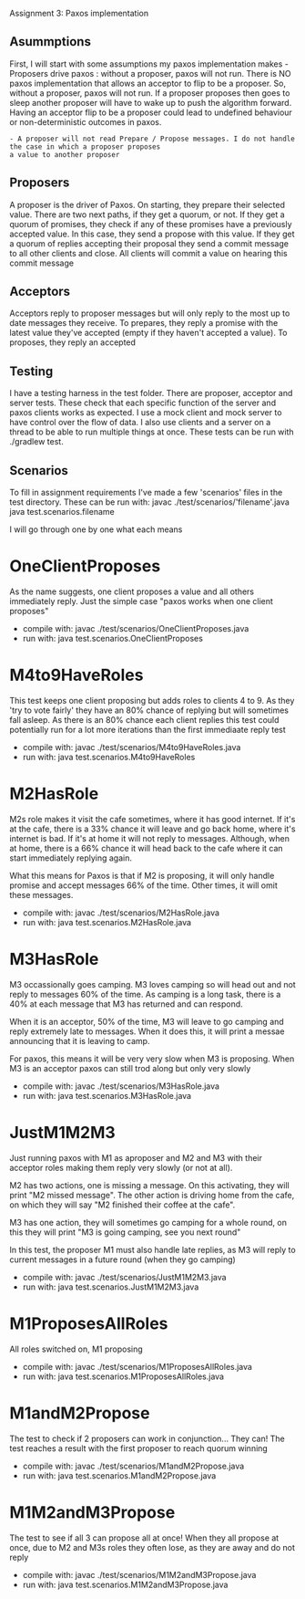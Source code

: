 Assignment 3: Paxos implementation

## Asummptions
First, I will start with some assumptions my paxos implementation makes
    - Proposers drive paxos : without a proposer, paxos will not run. There is NO paxos implementation that allows an
    acceptor to flip to be a proposer. So, without a proposer, paxos will not run. If a proposer proposes then goes to sleep
    another proposer will have to wake up to push the algorithm forward. Having an acceptor flip to be a proposer
    could lead to undefined behaviour or non-deterministic outcomes in paxos.

    - A proposer will not read Prepare / Propose messages. I do not handle the case in which a proposer proposes
    a value to another proposer

## Proposers
A proposer is the driver of Paxos. On starting, they prepare their selected value. There are two next paths, if they get
a quorum, or not. If they get a quorum of promises, they check if any of these promises have a previously accepted value. In 
this case, they send a propose with this value. If they get a quorum of replies accepting their proposal they send a commit message to 
all other clients and close. All clients will commit a value on hearing this commit message

## Acceptors
Acceptors reply to proposer messages but will only reply to the most up to date messages they receive. To prepares, they reply a 
promise with the latest value they've accepted (empty if they haven't accepted a value). To proposes, they reply an accepted

## Testing
I have a testing harness in the test folder. There are proposer, acceptor and server tests. These check that each specific function of the
server and paxos clients works as expected. I use a mock client and mock server to have control over the flow of data. I also use clients
and a server on a thread to be able to run multiple things at once. These tests can be run with ./gradlew test. 

## Scenarios
To fill in assignment requirements I've made a few 'scenarios' files in the test directory. These can be run with:
javac ./test/scenarios/'filename'.java
java test.scenarios.filename

I will go through one by one what each means

# OneClientProposes
As the name suggests, one client proposes a value and all others immediately reply. Just the simple case "paxos works when one client proposes"
- compile with: javac ./test/scenarios/OneClientProposes.java
- run with: java test.scenarios.OneClientProposes

# M4to9HaveRoles
This test keeps one client proposing but adds roles to clients 4 to 9. As they 'try to vote fairly' they have an 80% chance of replying but will sometimes
fall asleep. As there is an 80% chance each client replies this test could potentially run for a lot more iterations than the first immediaate reply test
- compile with: javac ./test/scenarios/M4to9HaveRoles.java
- run with: java test.scenarios.M4to9HaveRoles

# M2HasRole
M2s role makes it visit the cafe sometimes, where it has good internet. If it's at the cafe, there is a 33% chance it will leave and go back home,
where it's internet is bad. If it's at home it will not reply to messages. Although, when at home, there is a 66% chance it will head back to the cafe where
it can start immediately replying again.

What this means for Paxos is that if M2 is proposing, it will only handle promise and accept messages 66% of the time. Other times, it will omit these messages.
- compile with: javac ./test/scenarios/M2HasRole.java
- run with: java test.scenarios.M2HasRole.java

# M3HasRole
M3 occassionally goes camping. M3 loves camping so will head out and not reply to messages 60% of the time. As camping is a long task, there is a 40%
at each message that M3 has returned and can respond. 

When it is an acceptor, 50% of the time, M3 will leave to go camping and reply extremely late to messages. When it does this, it will print a messae
announcing that it is leaving to camp.

For paxos, this means it will be very very slow when M3 is proposing. When M3 is an acceptor paxos can still trod along but only very slowly
- compile with: javac ./test/scenarios/M3HasRole.java
- run with: java test.scenarios.M3HasRole.java

# JustM1M2M3
Just running paxos with M1 as aproposer and M2 and M3 with their acceptor roles making them reply very slowly (or not at all).

M2 has two actions, one is missing a message. On this activating, they will print "M2 missed message". The other action is driving
home from the cafe, on which they will say "M2 finished their coffee at the cafe". 

M3 has one action, they will sometimes go camping for a whole round, on this they will print "M3 is going camping, see you next round"

In this test, the proposer M1 must also handle late replies, as M3 will reply to current messages in a future round (when they go camping)

- compile with: javac ./test/scenarios/JustM1M2M3.java
- run with: java test.scenarios.JustM1M2M3.java

# M1ProposesAllRoles
All roles switched on, M1 proposing

- compile with: javac ./test/scenarios/M1ProposesAllRoles.java
- run with: java test.scenarios.M1ProposesAllRoles.java

# M1andM2Propose
The test to check if 2 proposers can work in conjunction... They can! The test reaches a result with the first proposer to reach quorum winning

- compile with: javac ./test/scenarios/M1andM2Propose.java
- run with: java test.scenarios.M1andM2Propose.java

# M1M2andM3Propose
The test to see if all 3 can propose all at once!
When they all propose at once, due to M2 and M3s roles they often lose, as they are away and do not reply

- compile with: javac ./test/scenarios/M1M2andM3Propose.java
- run with: java test.scenarios.M1M2andM3Propose.java
